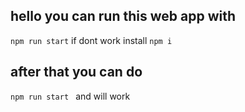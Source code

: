 ## hello you can run this web app with
``` npm run start ```
if dont work install
``` npm i ```
## after that you can do
```npm run start ```
and will work
